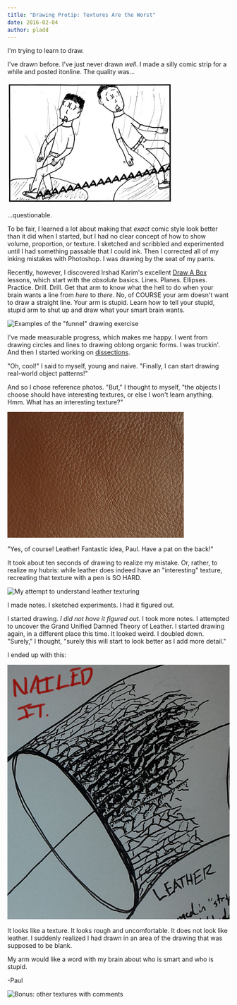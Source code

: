 ```yaml
---
title: "Drawing Protip: Textures Are the Worst"
date: 2016-02-04
author: pladd
---
```


I'm trying to learn to draw.

I've drawn before. I've just never drawn _well_. I made a silly comic strip for a while and posted itonline. The quality was...

<aside class="midtext-center"><img alt="An old comic panel" src="/assets/drawing-example-old-comic.png"/></aside>

...questionable.

To be fair, I learned a lot about making that _exact_ comic style look better than it did when I started, but I had no clear concept of how to show volume, proportion, or texture. I sketched and scribbled and experimented until I had something passable that I could ink. Then I corrected all of my inking mistakes with Photoshop. I was drawing by the seat of my pants.

Recently, however, I discovered Irshad Karim's excellent [Draw A Box](http://www.drawabox.com) lessons, which start with the _absolute_ basics. Lines. Planes. Ellipses. Practice. Drill. Drill. Get that arm to know what the hell to do when your brain wants a line from _here_ to _there_. No, of COURSE your arm doesn't want to draw a straight line. Your arm is stupid. Learn how to tell your stupid, stupid arm to shut up and draw what your smart brain wants.

![Examples of the "funnel" drawing exercise](/assets/drawing-exercise-funnels.png)

I've made measurable progress, which makes me happy. I went from drawing circles and lines to drawing oblong organic forms. I was truckin'. And then I started working on [dissections](http://drawabox.com/lesson/2). 

"Oh, cool!" I said to myself, young and naive. "Finally, I can start drawing real-world object patterns!"

And so I chose reference photos. "But," I thought to myself, "the objects I choose should have interesting textures, or else I won't learn anything. Hmm. What has an interesting texture?"

![Leather. Leather is evil.](/assets/drawing-texture-leather.jpg)

"Yes, of course! Leather! Fantastic idea, Paul. Have a pat on the back!"

It took about ten seconds of drawing to realize my mistake. Or, rather, to realize my hubris: while leather does indeed have an "interesting" texture, recreating that texture with a pen is SO HARD.

![My attempt to understand leather texturing](/assets/drawing-exercise-dissection-leather-notes.png)

I made notes. I sketched experiments. I had it figured out.

I started drawing. _I did not have it figured out._ I took more notes. I attempted to uncover the Grand Unified Damned Theory of Leather. I started drawing again, in a different place this time. It looked weird. I doubled down. "Surely," I thought, "surely this will start to look better as I add more detail."

I ended up with this:

![My attempt to draw leather texture](/assets/drawing-exercise-dissection-leather.png)

It looks like a texture. It looks rough and uncomfortable. It does not look like leather. I  suddenly realized I had drawn in an area of the drawing that was supposed to be blank.

My arm would like a word with my brain about who is smart and who is stupid.

-Paul

![Bonus: other textures with comments](/assets/drawing-exercise-dissection-comments.png)